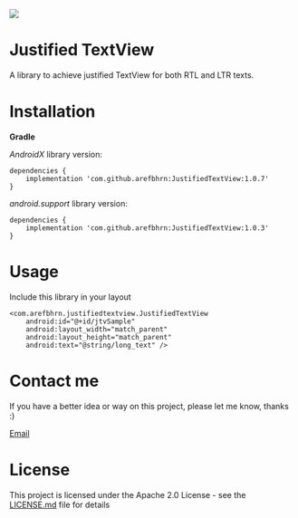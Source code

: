 [![](https://jitpack.io/v/arefbhrn/JustifiedTextView.svg)](https://jitpack.io/#arefbhrn/JustifiedTextView)

Justified TextView
==============================

A library to achieve justified TextView for both RTL and LTR texts.

Installation
===============================

**Gradle**

*AndroidX* library version:
```
dependencies {
    implementation 'com.github.arefbhrn:JustifiedTextView:1.0.7'
}
```

*android.support* library version:
```
dependencies {
    implementation 'com.github.arefbhrn:JustifiedTextView:1.0.3'
}
```

Usage
===========================

Include this library in your layout
```
<com.arefbhrn.justifiedtextview.JustifiedTextView
    android:id="@+id/jtvSample"
    android:layout_width="match_parent"
    android:layout_height="match_parent"
    android:text="@string/long_text" />
 ```

Contact me
===========================

If you have a better idea or way on this project, please let me know, thanks :)

[Email](mailto:arefprivate@gmail.com)

License
===========================

This project is licensed under the Apache 2.0 License - see the [LICENSE.md](LICENSE.md) file for details
